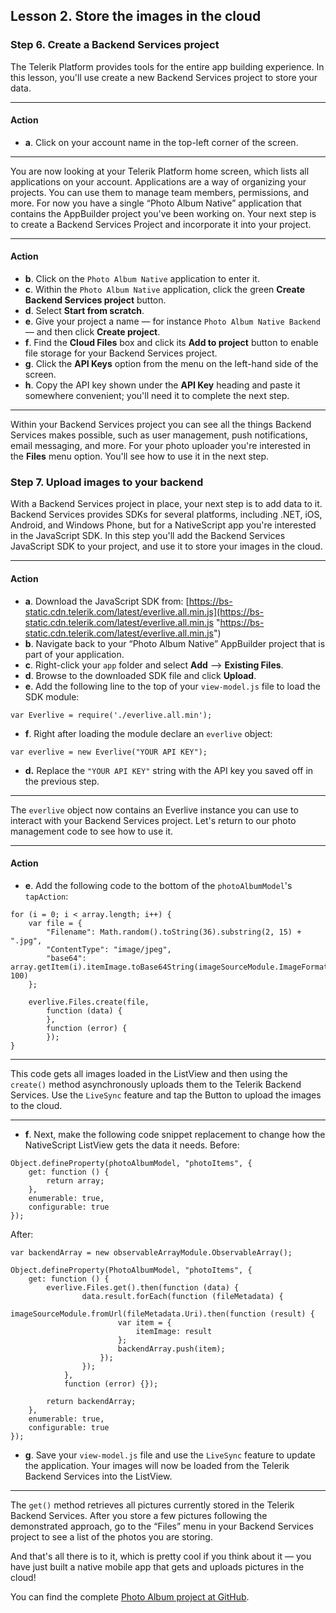 ## Lesson 2. Store the images in the cloud

### Step 6. Create a Backend Services project

The Telerik Platform provides tools for the entire app building experience. In this lesson, you'll use create a new Backend Services project to store your data.

<hr data-action="start" />

#### Action

* **a**. Click on your account name in the top-left corner of the screen.

<hr data-action="end" />

You are now looking at your Telerik Platform home screen, which lists all applications on your account. Applications are a way of organizing your projects. You can use them to manage team members, permissions, and more. For now you have a single “Photo Album Native” application that contains the AppBuilder project you've been working on. Your next step is to create a Backend Services Project and incorporate it into your project.

<hr data-action="start" />

#### Action

* **b**. Click on the `Photo Album Native` application to enter it.
* **c**. Within the `Photo Album Native` application, click the green **Create Backend Services project** button.
* **d**. Select **Start from scratch**.
* **e**. Give your project a name — for instance `Photo Album Native Backend` — and then click **Create project**.
* **f**. Find the **Cloud Files** box and click its **Add to project** button to enable file storage for your Backend Services project.
* **g**. Click the **API Keys** option from the menu on the left-hand side of the screen.
* **h**. Copy the API key shown under the **API Key** heading and paste it somewhere convenient; you'll need it to complete the next step.

<hr data-action="end" />

Within your Backend Services project you can see all the things Backend Services makes possible, such as user management, push notifications, email messaging, and more. For your photo uploader you're interested in the **Files** menu option. You'll see how to use it in the next step.

### Step 7. Upload images to your backend

With a Backend Services project in place, your next step is to add data to it. Backend Services provides SDKs for several platforms, including .NET, iOS, Android, and Windows Phone, but for a NativeScript app you're interested in the JavaScript SDK. In this step you'll add the Backend Services JavaScript SDK to your project, and use it to store your images in the cloud.

<hr data-action="start" />

#### Action

* **a**. Download the JavaScript SDK from: [https://bs-static.cdn.telerik.com/latest/everlive.all.min.js](https://bs-static.cdn.telerik.com/latest/everlive.all.min.js "https://bs-static.cdn.telerik.com/latest/everlive.all.min.js")
* **b**. Navigate back to your “Photo Album Native” AppBuilder project that is part of your application. 
* **c**. Right-click your `app` folder and select **Add** --> **Existing Files**. 
* **d**. Browse to the downloaded SDK file and click **Upload**.
* **e**. Add the following line to the top of your `view-model.js` file to load the SDK module:
```
var Everlive = require('./everlive.all.min');
```
* **f**. Right after loading the module declare an `everlive` object:
```
var everlive = new Everlive("YOUR API KEY");
```
* **d.** Replace the `"YOUR API KEY"` string with the API key you saved off in the previous step.

<hr data-action="end" />

The `everlive` object now contains an Everlive instance you can use to interact with your Backend Services project. Let's return to our photo management code to see how to use it.

<hr data-action="start" />

#### Action

* **e**. Add the following code to the bottom of the `photoAlbumModel`'s `tapAction`:
```
for (i = 0; i < array.length; i++) {
    var file = {
        "Filename": Math.random().toString(36).substring(2, 15) + ".jpg",
        "ContentType": "image/jpeg",
        "base64": array.getItem(i).itemImage.toBase64String(imageSourceModule.ImageFormat.JPEG, 100)
    };

    everlive.Files.create(file,
        function (data) {
        },
        function (error) {
        });
}
```

<hr data-action="end" />

This code gets all images loaded in the ListView and then using the `create()` method asynchronously uploads them to the Telerik Backend Services. Use the `LiveSync` feature and tap the Button to upload the images to the cloud.

<hr data-action="start" />

* **f**. Next, make the following code snippet replacement to change how the NativeScript ListView gets the data it needs.
Before:
```
Object.defineProperty(photoAlbumModel, "photoItems", {
    get: function () {
        return array;
    },
    enumerable: true,
    configurable: true
});
```
After:
```
var backendArray = new observableArrayModule.ObservableArray();

Object.defineProperty(PhotoAlbumModel, "photoItems", {
    get: function () {
        everlive.Files.get().then(function (data) {
                data.result.forEach(function (fileMetadata) {
                    imageSourceModule.fromUrl(fileMetadata.Uri).then(function (result) {
                        var item = {
                            itemImage: result
                        };
                        backendArray.push(item);
                    });
                });
            },
            function (error) {});

        return backendArray;
    },
    enumerable: true,
    configurable: true
});
```
* **g**. Save your `view-model.js` file and use the `LiveSync` feature to update the application. Your images will now be loaded from the Telerik Backend Services into the ListView.

<hr data-action="end" />

The `get()` method retrieves all pictures currently stored in the Telerik Backend Services. After you store a few pictures following the demonstrated approach, go to the “Files” menu in your Backend Services project to see a list of the photos you are storing.

And that's all there is to it, which is pretty cool if you think about it — you have just built a native mobile app that gets and uploads pictures in the cloud!

You can find the complete [Photo Album project at GitHub](https://github.com/NativeScript/sample-PhotoAlbum).